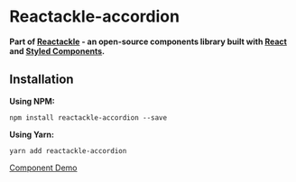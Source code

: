 # Reactackle-accordion


**Part of [Reactackle](https://www.npmjs.com/package/reactackle) - an open-source components library built with [React](https://facebook.github.io/react/) and [Styled Components](https://www.styled-components.com).**

## Installation

**Using NPM:**
```
npm install reactackle-accordion --save
```

**Using Yarn:**
```
yarn add reactackle-accordion
```
[Component Demo](http://reactackle-docs.braincrumbs.io/#/accordion/demo)
